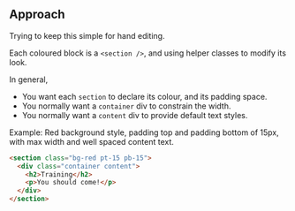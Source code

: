 ## Approach

Trying to keep this simple for hand editing.

Each coloured block is a `<section />`, and using helper classes to modify its look. 

In general, 
- You want each `section` to declare its colour, and its padding space. 
- You normally want a `container` div to constrain the width.
- You normally want a `content` div to provide default text styles.

Example: Red background style, padding top and padding bottom of 15px, with max width and well spaced content text.

```html
<section class="bg-red pt-15 pb-15"> 
  <div class="container content">
    <h2>Training</h2>
    <p>You should come!</p>
  </div>
</section>
```
